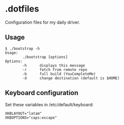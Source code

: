 .dotfiles
=========

Configuration files for my daily driver.

Usage
-----

```
$ ./bootstrap -h
Usage:
        ./bootstrap [options]
Options:
        -h      displays this message
        -r      fetch from remote repo
        -b      full build (YouCompleteMe)
        -d      change destination (default is $HOME)
```

Keyboard configuration
----------------------

Set these variables in /etc/default/keyboard:

```
XKBLAYOUT="latam"
XKBOPTIONS="caps:escape"
```
